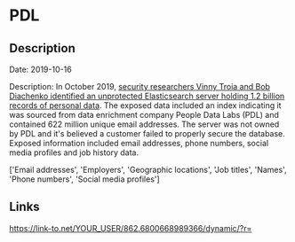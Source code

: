 # PDL

## Description

Date: 2019-10-16

Description:
In October 2019, <a href="https://www.troyhunt.com/data-enrichment-people-data-labs-and-another-622m-email-addresses" target="_blank" rel="noopener">security researchers Vinny Troia and Bob Diachenko identified an unprotected Elasticsearch server holding 1.2 billion records of personal data</a>. The exposed data included an index indicating it was sourced from data enrichment company People Data Labs (PDL) and contained 622 million unique email addresses. The server was not owned by PDL and it's believed a customer failed to properly secure the database. Exposed information included email addresses, phone numbers, social media profiles and job history data.


['Email addresses', 'Employers', 'Geographic locations', 'Job titles', 'Names', 'Phone numbers', 'Social media profiles']

## Links

https://link-to.net/YOUR_USER/862.6800668989366/dynamic/?r=